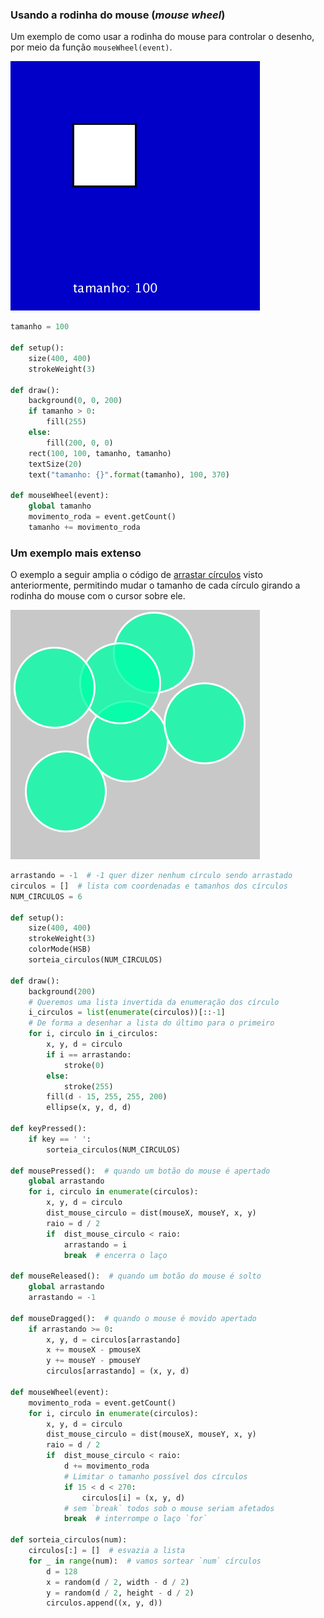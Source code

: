 ### Usando a rodinha do mouse (*mouse wheel*)

Um exemplo de como usar a rodinha do mouse para controlar o desenho, por meio da função `mouseWheel(event)`.

![rodinha](assets/rodinha_mouse.gif)

```python
tamanho = 100

def setup():
    size(400, 400)
    strokeWeight(3)
    
def draw():
    background(0, 0, 200)
    if tamanho > 0:
        fill(255)
    else:
        fill(200, 0, 0)
    rect(100, 100, tamanho, tamanho)
    textSize(20)
    text("tamanho: {}".format(tamanho), 100, 370)
    
def mouseWheel(event):
    global tamanho
    movimento_roda = event.getCount()
    tamanho += movimento_roda
```

### Um exemplo mais extenso

O exemplo a seguir amplia o código de [arrastar círculos](arrastando_circulos.md) visto anteriormente, permitindo mudar o tamanho de cada círculo girando a rodinha do mouse com o cursor sobre ele.

![rodinha](assets/rodinha_mouse_2.gif)

```python
arrastando = -1  # -1 quer dizer nenhum círculo sendo arrastado
circulos = []  # lista com coordenadas e tamanhos dos círculos
NUM_CIRCULOS = 6

def setup():
    size(400, 400)
    strokeWeight(3)
    colorMode(HSB)
    sorteia_circulos(NUM_CIRCULOS)

def draw():
    background(200)
    # Queremos uma lista invertida da enumeração dos círculo
    i_circulos = list(enumerate(circulos))[::-1]
    # De forma a desenhar a lista do último para o primeiro
    for i, circulo in i_circulos:  
        x, y, d = circulo
        if i == arrastando:
            stroke(0)
        else:
            stroke(255)
        fill(d - 15, 255, 255, 200)    
        ellipse(x, y, d, d)

def keyPressed():
    if key == ' ':
        sorteia_circulos(NUM_CIRCULOS)

def mousePressed():  # quando um botão do mouse é apertado
    global arrastando
    for i, circulo in enumerate(circulos):
        x, y, d = circulo
        dist_mouse_circulo = dist(mouseX, mouseY, x, y)
        raio = d / 2
        if  dist_mouse_circulo < raio:
            arrastando = i
            break  # encerra o laço
    
def mouseReleased():  # quando um botão do mouse é solto
    global arrastando
    arrastando = -1
    
def mouseDragged():  # quando o mouse é movido apertado
    if arrastando >= 0:
        x, y, d = circulos[arrastando]
        x += mouseX - pmouseX
        y += mouseY - pmouseY
        circulos[arrastando] = (x, y, d)
        
def mouseWheel(event):
    movimento_roda = event.getCount()
    for i, circulo in enumerate(circulos):
        x, y, d = circulo
        dist_mouse_circulo = dist(mouseX, mouseY, x, y)
        raio = d / 2
        if  dist_mouse_circulo < raio:
            d += movimento_roda
            # Limitar o tamanho possível dos círculos
            if 15 < d < 270:
                circulos[i] = (x, y, d)
            # sem `break` todos sob o mouse seriam afetados
            break  # interrompe o laço `for` 
        
def sorteia_circulos(num):
    circulos[:] = []  # esvazia a lista
    for _ in range(num):  # vamos sortear `num` círculos
        d = 128
        x = random(d / 2, width - d / 2)
        y = random(d / 2, height - d / 2)
        circulos.append((x, y, d))
```
